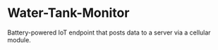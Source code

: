 # Water-Tank-Monitor
Battery-powered IoT endpoint that posts data to a server via a cellular module.
